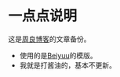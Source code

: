 # 一点点说明

这是[周良博客][1]的文章备份。

* 使用的是[Beiyuu][2]的模版。
* 我就是打酱油的，基本不更新。

[1]:	http://eric.ec
[2]:	http://beiyuu.com/
